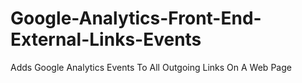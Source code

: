 # Google-Analytics-Front-End-External-Links-Events
Adds Google Analytics Events To All Outgoing Links On A Web Page
